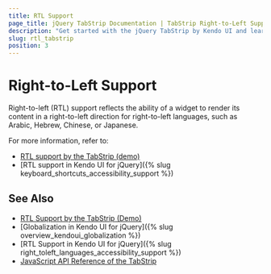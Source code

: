 ```yaml
---
title: RTL Support
page_title: jQuery TabStrip Documentation | TabStrip Right-to-Left Support | Kendo UI
description: "Get started with the jQuery TabStrip by Kendo UI and learn about the RTL supports it provides."
slug: rtl_tabstrip
position: 3
---
```


# Right-to-Left Support

Right-to-left (RTL) support reflects the ability of a widget to render its content in a right-to-left direction for right-to-left languages, such as Arabic, Hebrew, Chinese, or Japanese.

For more information, refer to:
* [RTL support by the TabStrip (demo)](https://demos.telerik.com/kendo-ui/tabstrip/right-to-left-support)
* [RTL support in Kendo UI for jQuery]({% slug keyboard_shortcuts_accessibility_support %})

## See Also

* [RTL Support by the TabStrip (Demo)](https://demos.telerik.com/kendo-ui/tabstrip/right-to-left-support)
* [Globalization in Kendo UI for jQuery]({% slug overview_kendoui_globalization %})
* [RTL Support in Kendo UI for jQuery]({% slug right_toleft_languages_accessibility_support %})
* [JavaScript API Reference of the TabStrip](/api/javascript/ui/tabstrip)
